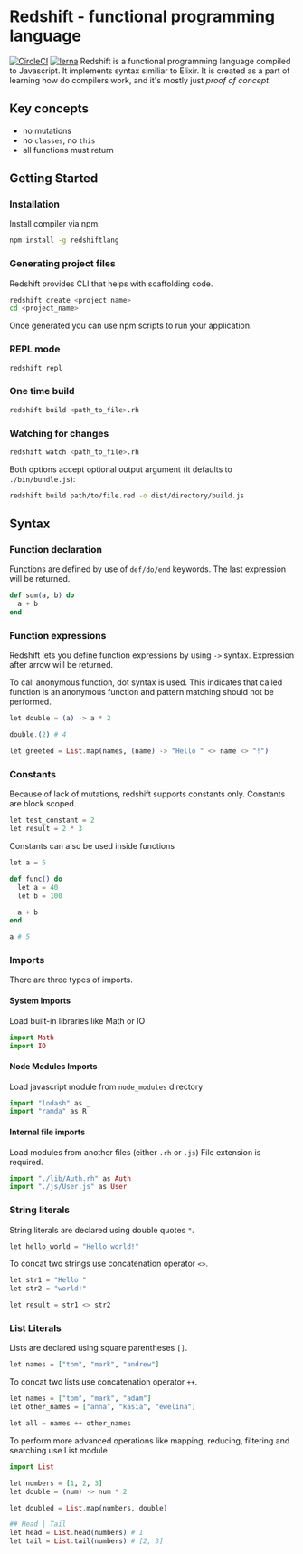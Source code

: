 # Redshift - functional programming language

[![CircleCI](https://circleci.com/gh/kkalamarski/redshift/tree/master.svg?style=svg)](https://circleci.com/gh/kkalamarski/redshift/tree/master)
[![lerna](https://img.shields.io/badge/maintained%20with-lerna-cc00ff.svg)](https://lernajs.io/)
Redshift is a functional programming language compiled to Javascript.
It implements syntax similiar to Elixir. It is created as a part of learning how do compilers work, and it's mostly just _proof of concept_.

## Key concepts

- no mutations
- no `classes`, no `this`
- all functions must return

## Getting Started

### Installation

Install compiler via npm:

```bash
npm install -g redshiftlang
```

### Generating project files

Redshift provides CLI that helps with scaffolding code.

```bash
redshift create <project_name>
cd <project_name>
```

Once generated you can use npm scripts to run your application.

### REPL mode

```bash
redshift repl
```

### One time build

```bash
redshift build <path_to_file>.rh
```

### Watching for changes

```bash
redshift watch <path_to_file>.rh
```

Both options accept optional output argument (it defaults to `./bin/bundle.js`):

```bash
redshift build path/to/file.red -o dist/directory/build.js
```

## Syntax

### Function declaration

Functions are defined by use of `def/do/end` keywords.
The last expression will be returned.

```elixir
def sum(a, b) do
  a + b
end
```

### Function expressions

Redshift lets you define function expressions by using `->` syntax.
Expression after arrow will be returned.

To call anonymous function, dot syntax is used. This indicates that called function is an anonymous function and pattern matching should not be performed.

```elixir
let double = (a) -> a * 2

double.(2) # 4

let greeted = List.map(names, (name) -> "Hello " <> name <> "!")

```

### Constants

Because of lack of mutations, redshift supports constants only.
Constants are block scoped.

```elixir
let test_constant = 2
let result = 2 * 3
```

Constants can also be used inside functions

```elixir
let a = 5

def func() do
  let a = 40
  let b = 100

  a + b
end

a # 5
```

### Imports

There are three types of imports.

#### System Imports

Load built-in libraries like Math or IO

```elixir
import Math
import IO
```

#### Node Modules Imports

Load javascript module from `node_modules` directory

```elixir
import "lodash" as _
import "ramda" as R
```

#### Internal file imports

Load modules from another files (either `.rh` or `.js`)
File extension is required.

```elixir
import "./lib/Auth.rh" as Auth
import "./js/User.js" as User
```

### String literals

String literals are declared using double quotes `"`.

```elixir
let hello_world = "Hello world!"
```

To concat two strings use concatenation operator `<>`.

```elixir
let str1 = "Hello "
let str2 = "world!"

let result = str1 <> str2
```

### List Literals

Lists are declared using square parentheses `[]`.

```elixir
let names = ["tom", "mark", "andrew"]
```

To concat two lists use concatenation operator `++`.

```elixir
let names = ["tom", "mark", "adam"]
let other_names = ["anna", "kasia", "ewelina"]

let all = names ++ other_names
```

To perform more advanced operations like mapping, reducing, filtering and searching use List module

```elixir
import List

let numbers = [1, 2, 3]
let double = (num) -> num * 2

let doubled = List.map(numbers, double)

## Head | Tail
let head = List.head(numbers) # 1
let tail = List.tail(numbers) # [2, 3]
```
